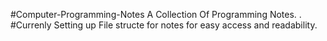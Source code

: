 #Computer-Programming-Notes
A Collection Of Programming Notes.
.  
#Currenly Setting up File structe for notes for easy access and readability.




